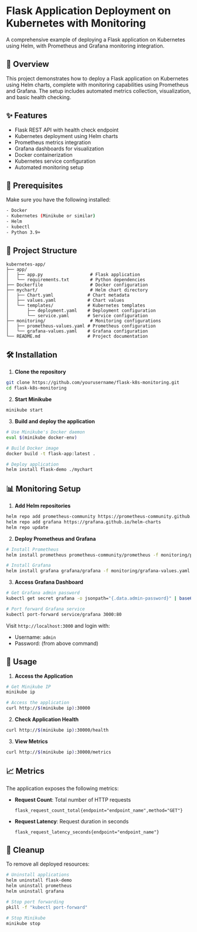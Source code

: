 # Flask Application Deployment on Kubernetes with Monitoring

A comprehensive example of deploying a Flask application on Kubernetes using Helm, with Prometheus and Grafana monitoring integration.

## 🚀 Overview

This project demonstrates how to deploy a Flask application on Kubernetes using Helm charts, complete with monitoring capabilities using Prometheus and Grafana. The setup includes automated metrics collection, visualization, and basic health checking.

## ✨ Features

- Flask REST API with health check endpoint
- Kubernetes deployment using Helm charts
- Prometheus metrics integration
- Grafana dashboards for visualization
- Docker containerization
- Kubernetes service configuration
- Automated monitoring setup

## 📌 Prerequisites

Make sure you have the following installed:

```bash
- Docker
- Kubernetes (Minikube or similar)
- Helm
- kubectl
- Python 3.9+
```

## 📁 Project Structure

```
kubernetes-app/
├── app/
│   ├── app.py                  # Flask application
│   └── requirements.txt        # Python dependencies
├── Dockerfile                  # Docker configuration
├── mychart/                    # Helm chart directory
│   ├── Chart.yaml             # Chart metadata
│   ├── values.yaml            # Chart values
│   └── templates/             # Kubernetes templates
│       ├── deployment.yaml    # Deployment configuration
│       └── service.yaml       # Service configuration
├── monitoring/                 # Monitoring configurations
│   ├── prometheus-values.yaml # Prometheus configuration
│   └── grafana-values.yaml    # Grafana configuration
└── README.md                  # Project documentation
```

## 🛠️ Installation

1. **Clone the repository**
```bash
git clone https://github.com/yourusername/flask-k8s-monitoring.git
cd flask-k8s-monitoring
```

2. **Start Minikube**
```bash
minikube start
```

3. **Build and deploy the application**
```bash
# Use Minikube's Docker daemon
eval $(minikube docker-env)

# Build Docker image
docker build -t flask-app:latest .

# Deploy application
helm install flask-demo ./mychart
```

## 📊 Monitoring Setup

1. **Add Helm repositories**
```bash
helm repo add prometheus-community https://prometheus-community.github.io/helm-charts
helm repo add grafana https://grafana.github.io/helm-charts
helm repo update
```

2. **Deploy Prometheus and Grafana**
```bash
# Install Prometheus
helm install prometheus prometheus-community/prometheus -f monitoring/prometheus-values.yaml

# Install Grafana
helm install grafana grafana/grafana -f monitoring/grafana-values.yaml
```

3. **Access Grafana Dashboard**
```bash
# Get Grafana admin password
kubectl get secret grafana -o jsonpath="{.data.admin-password}" | base64 --decode

# Port forward Grafana service
kubectl port-forward service/grafana 3000:80
```

Visit `http://localhost:3000` and login with:
- Username: `admin`
- Password: (from above command)

## 🎯 Usage

1. **Access the Application**
```bash
# Get Minikube IP
minikube ip

# Access the application
curl http://$(minikube ip):30000
```

2. **Check Application Health**
```bash
curl http://$(minikube ip):30000/health
```

3. **View Metrics**
```bash
curl http://$(minikube ip):30000/metrics
```

## 📈 Metrics

The application exposes the following metrics:

- **Request Count**: Total number of HTTP requests
  ```prometheus
  flask_request_count_total{endpoint="endpoint_name",method="GET"}
  ```

- **Request Latency**: Request duration in seconds
  ```prometheus
  flask_request_latency_seconds{endpoint="endpoint_name"}
  ```

## 🧹 Cleanup

To remove all deployed resources:

```bash
# Uninstall applications
helm uninstall flask-demo
helm uninstall prometheus
helm uninstall grafana

# Stop port forwarding
pkill -f "kubectl port-forward"

# Stop Minikube
minikube stop
```
